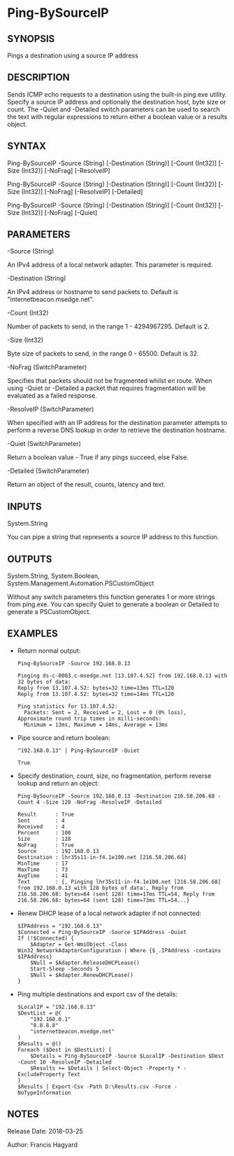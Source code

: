 # Ping-BySourceIP

SYNOPSIS
--------
Pings a destination using a source IP address

DESCRIPTION
-----------
Sends ICMP echo requests to a destination using the built-in ping.exe utility.
Specify a source IP address and optionally the destination host, byte size or count.
The -Quiet and -Detailed switch parameters can be used to search the text with regular
expressions to return either a boolean value or a results object.

SYNTAX
------
Ping-BySourceIP -Source (String) [-Destination (String)] [-Count (Int32)] [-Size (Int32)] [-NoFrag] [-ResolveIP]
  
Ping-BySourceIP -Source (String) [-Destination (String)] [-Count (Int32)] [-Size (Int32)] [-NoFrag] [-ResolveIP] [-Detailed]
  
Ping-BySourceIP -Source (String) [-Destination (String)] [-Count (Int32)] [-Size (Int32)] [-NoFrag] [-Quiet]

PARAMETERS
----------
-Source (String)

An IPv4 address of a local network adapter. This parameter is required.

-Destination (String)

An IPv4 address or hostname to send packets to. Default is "internetbeacon.msedge.net".

-Count (Int32)

Number of packets to send, in the range 1 - 4294967295. Default is 2.

-Size (Int32)

Byte size of packets to send, in the range 0 - 65500. Default is 32.

-NoFrag (SwitchParameter)

Specifies that packets should not be fragmented whilst en route. When using -Quiet 
or -Detailed a packet that requires fragmentation will be evaluated as a failed response.
    
-ResolveIP (SwitchParameter)

When specified with an IP address for the destination parameter attempts to 
perform a reverse DNS lookup in order to retrieve the destination hostname.

-Quiet (SwitchParameter)
  
Return a boolean value - True if any pings succeed, else False.

-Detailed (SwitchParameter)

Return an object of the result, counts, latency and text.

INPUTS
------
System.String

You can pipe a string that represents a source IP address to this function.

OUTPUTS
-------
System.String, System.Boolean, System.Management.Automation.PSCustomObject

Without any switch parameters this function generates 1 or more strings from ping.exe.
You can specify Quiet to generate a boolean or Detailed to generate a PSCustomObject.

EXAMPLES
--------

- Return normal output:

      Ping-BySourceIP -Source 192.168.0.13
      
      Pinging ds-c-0003.c-msedge.net [13.107.4.52] from 192.168.0.13 with 32 bytes of data:
      Reply from 13.107.4.52: bytes=32 time=13ms TTL=120
      Reply from 13.107.4.52: bytes=32 time=14ms TTL=120

      Ping statistics for 13.107.4.52:
        Packets: Sent = 2, Received = 2, Lost = 0 (0% loss),
      Approximate round trip times in milli-seconds:
        Minimum = 13ms, Maximum = 14ms, Average = 13ms

- Pipe source and return boolean:

      "192.168.0.13" | Ping-BySourceIP -Quiet
      
      True

- Specify destination, count, size, no fragmentation, perform reverse lookup and return an object:

      Ping-BySourceIP -Source 192.168.0.13 -Destination 216.58.206.68 -Count 4 -Size 128 -NoFrag -ResolveIP -Detailed
      
      Result      : True
      Sent        : 4
      Received    : 4
      Percent     : 100
      Size        : 128
      NoFrag      : True
      Source      : 192.168.0.13
      Destination : lhr35s11-in-f4.1e100.net [216.58.206.68]
      MinTime     : 17
      MaxTime     : 73
      AvgTime     : 41
      Text        : {, Pinging lhr35s11-in-f4.1e100.net [216.58.206.68] from 192.168.0.13 with 128 bytes of data:, Reply from 216.58.206.68: bytes=64 (sent 128) time=17ms TTL=54, Reply from 216.58.206.68: bytes=64 (sent 128) time=73ms TTL=54...}

- Renew DHCP lease of a local network adapter if not connected:

      $IPAddress = "192.168.0.13"
      $Connected = Ping-BySourceIP -Source $IPAddress -Quiet
      If (!$Connected) {
          $Adapter = Get-WmiObject -Class Win32_NetworkAdapterConfiguration | Where {$_.IPAddress -contains $IPAddress}
          $Null = $Adapter.ReleaseDHCPLease()
          Start-Sleep -Seconds 5
          $Null = $Adapter.RenewDHCPLease()
      }
      
- Ping multiple destinations and export csv of the details:

      $LocalIP = "192.168.0.13"
      $DestList = @(
          "192.168.0.1"
          "8.8.8.8"
          "internetbeacon.msedge.net"
      )
      $Results = @()
      Foreach ($Dest in $DestList) {
          $Details = Ping-BySourceIP -Source $LocalIP -Destination $Dest -Count 10 -ResolveIP -Detailed
          $Results += $Details | Select-Object -Property * -ExcludeProperty Text
      }
      $Results | Export-Csv -Path D:\Results.csv -Force -NoTypeInformation

NOTES
-----
Release Date: 2018-03-25

Author: Francis Hagyard

